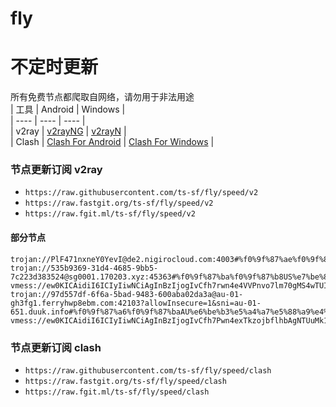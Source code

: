 # fly
# 不定时更新
所有免费节点都爬取自网络，请勿用于非法用途  
|  工具  | Android  | Windows  |  
|  ----  | ----   | ----  |  
| v2ray  | [v2rayNG](https://github.com/2dust/v2rayNG/releases) | [v2rayN](https://github.com/2dust/v2rayN/releases) |  
| Clash  | [Clash For Android](https://github.com/Kr328/ClashForAndroid/releases) | [Clash For Windows](https://github.com/Fndroid/clash_for_windows_pkg/releases) | 
  
### 节点更新订阅  v2ray
- `https://raw.githubusercontent.com/ts-sf/fly/speed/v2`  
- `https://raw.fastgit.org/ts-sf/fly/speed/v2`  
- `https://raw.fgit.ml/ts-sf/fly/speed/v2`  
#### 部分节点  
``` 
trojan://PlF471nxneY0YevI@de2.nigirocloud.com:4003#%f0%9f%87%ae%f0%9f%87%b1IL%e4%bb%a5%e8%89%b2%e5%88%97%201.5MB/s
trojan://535b9369-31d4-4685-9bb5-7c223d383524@sg0001.170203.xyz:45363#%f0%9f%87%ba%f0%9f%87%b8US%e7%be%8e%e5%9b%bd%2010.3MB/s
vmess://ew0KICAidiI6ICIyIiwNCiAgInBzIjogIvCfh7rwn4e4VVPnvo7lm70gMS4wTUIiLA0KICAiYWRkIjogIjIzLjIyNC4xNS4xODEiLA0KICAicG9ydCI6ICI1MDAwMiIsDQogICJpZCI6ICI0MTgwNDhhZi1hMjkzLTRiOTktOWIwYy05OGNhMzU4MGRkMjQiLA0KICAiYWlkIjogIjY0IiwNCiAgInNjeSI6ICJhdXRvIiwNCiAgIm5ldCI6ICJ0Y3AiLA0KICAidHlwZSI6ICJub25lIiwNCiAgImhvc3QiOiAiIiwNCiAgInBhdGgiOiAiL21laGRpIiwNCiAgInRscyI6ICIiLA0KICAic25pIjogIiINCn0=/s
trojan://97d557df-6f6a-5bad-9483-600aba02da3a@au-01-gh3fg1.ferryhwp8ebm.com:42103?allowInsecure=1&sni=au-01-651.duuk.info#%f0%9f%87%a6%f0%9f%87%baAU%e6%be%b3%e5%a4%a7%e5%88%a9%e4%ba%9a%201.4MB/s
vmess://ew0KICAidiI6ICIyIiwNCiAgInBzIjogIvCfh7Pwn4exTkzojbflhbAgNTUuMk1CIiwNCiAgImFkZCI6ICJici1icC5ybmlramVoLnNob3AiLA0KICAicG9ydCI6ICI0NDMiLA0KICAiaWQiOiAiZDZmMGFmMjktODJjOS00MGU0LTkyMzYtYjMyZjY2YTMzMDk2IiwNCiAgImFpZCI6ICIwIiwNCiAgInNjeSI6ICJjaGFjaGEyMC1wb2x5MTMwNSIsDQogICJuZXQiOiAid3MiLA0KICAidHlwZSI6ICJub25lIiwNCiAgImhvc3QiOiAiYnItYnAucm5pa2plaC5zaG9wIiwNCiAgInBhdGgiOiAiL2tTWTRLWGNzQm1DZ0pFRUZvM2ZrdDl5NCIsDQogICJ0bHMiOiAidGxzIiwNCiAgInNuaSI6ICJici1icC5ybmlramVoLnNob3AiDQp9/s
```
### 节点更新订阅  clash
- `https://raw.githubusercontent.com/ts-sf/fly/speed/clash`  
- `https://raw.fastgit.org/ts-sf/fly/speed/clash`  
- `https://raw.fgit.ml/ts-sf/fly/speed/clash`  


